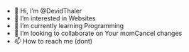 - 👋 Hi, I’m @DevidThaler
- 👀 I’m interested in Websites
- 🌱 I’m currently learning Programming
- 💞️ I’m looking to collaborate on Your momCancel changes
- 📫 How to reach me (dont)

<!---
DevidThaler/DevidThaler is a ✨ special ✨ repository because its `README.md` (this file) appears on your GitHub profile.
You can click the Preview link to take a look at your changes.
--->

